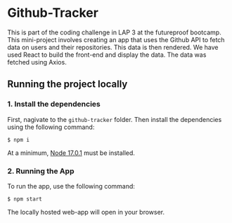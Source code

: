 # Github-Tracker

This is part of the coding challenge in LAP 3 at the futureproof bootcamp. This mini-project involves creating an app that uses the Github API to fetch data on users and their repositories. This data is then rendered. We have used React to build the front-end and display the data. The data was fetched using Axios.

## Running the project locally

### 1. Install the dependencies

First, nagivate to the `github-tracker` folder. Then install the dependencies using the following command:

```
$ npm i
```

At a minimum, [Node 17.0.1](https://nodejs.org/en/) must be installed.

### 2. Running the App

To run the app, use the following command:

```
$ npm start
```

The locally hosted web-app will open in your browser.

